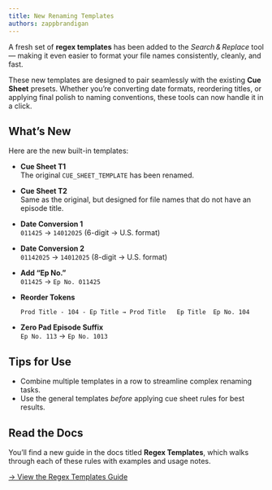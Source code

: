 ```yaml
---
title: New Renaming Templates
authors: zappbrandigan
---
```


A fresh set of **regex templates** has been added to the *Search & Replace* tool — making it even easier to format your file names consistently, cleanly, and fast.

These new templates are designed to pair seamlessly with the existing **Cue Sheet** presets. Whether you’re converting date formats, reordering titles, or applying final polish to naming conventions, these tools can now handle it in a click.

<!-- truncate -->

## What’s New

Here are the new built-in templates:

* **Cue Sheet T1**  
  The original `CUE_SHEET_TEMPLATE` has been renamed.

* **Cue Sheet T2**  
  Same as the original, but designed for file names that do not have an episode title.

* **Date Conversion 1**  
  `011425` → `14012025` (6-digit → U.S. format)

* **Date Conversion 2**  
  `01142025` → `14012025` (8-digit → U.S. format)

* **Add “Ep No.”**  
  `011425` → `Ep No. 011425`

* **Reorder Tokens**  
  ```
  Prod Title - 104 - Ep Title → Prod Title   Ep Title  Ep No. 104
  ```

* **Zero Pad Episode Suffix**  
  `Ep No. 113` → `Ep No. 1013`

## Tips for Use

* Combine multiple templates in a row to streamline complex renaming tasks.
* Use the general templates *before* applying cue sheet rules for best results.

## Read the Docs

You’ll find a new guide in the docs titled **Regex Templates**, which walks through each of these rules with examples and usage notes.

[→ View the Regex Templates Guide](/pdf-manager/templates)